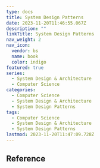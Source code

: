 ```yaml
---
type: docs
title: System Design Patterns
date: 2023-11-20T11:46:55.067Z
description: ""
linkTitle: System Design Patterns
nav_weight: 2
nav_icon:
  vendor: bs
  name: book
  color: indigo
featured: true
series:
  - System Design & Architecture
  - Computer Science
categories:
  - Computer Science
  - System Design & Architecture
  - System Design Patterns
tags:
  - Computer Science
  - System Design & Architecture
  - System Design Patterns
lastmod: 2023-11-20T11:47:09.728Z
---
```


## Reference
